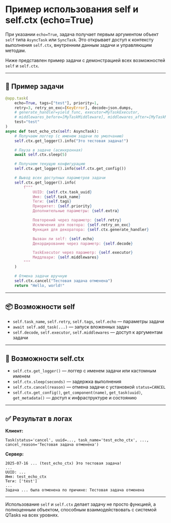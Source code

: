 # Пример использования self и self.ctx (echo=True)

При указании `echo=True`, задача получает первым аргументом объект `self` типа `AsyncTask` или `SyncTask`. Это открывает доступ к контексту выполнения `self.ctx`, внутренним данным задачи и управляющим методам.

Ниже представлен пример задачи с демонстрацией всех возможностей `self` и `self.ctx`.

---

## 🧩 Пример задачи

```python
@app.task(
    echo=True, tags=["test"], priority=1,
    retry=3, retry_on_exc=[KeyError], decode=json.dumps,
    # generate_handler=yield_func, executor=MyTaskExecutor,
    # middlewares_before=[MyTaskMiddleware], middlewares_after=[MyTaskMiddleware],
    test="test"
)
async def test_echo_ctx(self: AsyncTask):
    # Получаем логгер (с именем задачи по умолчанию)
    self.ctx.get_logger().info("Это тестовая задача!")

    # Пауза в задаче (асинхронная)
    await self.ctx.sleep(5)

    # Получаем текущую конфигурацию
    self.ctx.get_logger().info(self.ctx.get_config())

    # Вывод всех доступных параметров задачи
    self.ctx.get_logger().info(
        f"""
            UUID: {self.ctx.task_uuid}
            Имя: {self.task_name}
            Теги: {self.tags}
            Приоритет: {self.priority}
            Дополнительные параметры: {self.extra}

            Повторений через параметр: {self.retry}
            Исключения для повтора: {self.retry_on_exc}
            Функция для декоратора: {self.ctx.generate_handler}

            Вызван ли self: {self.echo}
            Декордирование через параметр: {self.decode}

            TaskExecutor через параметр: {self.executor}
            Миддлвари: {self.middlewares}
        """
    )

    # Отмена задачи вручную
    self.ctx.cancel("Тестовая задача отменена")
    return "Hello, world!"
```

---

## 📦 Возможности self

* `self.task_name`, `self.retry`, `self.tags`, `self.echo` — параметры задачи
* `await self.add_task(...)` — запуск вложенных задач
* `self.decode`, `self.executor`, `self.middlewares` — доступ к аргументам задачи

---

## 🧠 Возможности self.ctx

* `self.ctx.get_logger()` — логгер с именем задачи или кастомным именем
* `self.ctx.sleep(seconds)` — задержка выполнения
* `self.ctx.cancel(reason)` — отмена задачи с установкой `status=CANCEL`
* `self.ctx.get_config()`, `get_component(name)`, `get_task(uuid)`, `get_metadata()` — доступ к инфраструктуре и состоянию

---

## ✅ Результат в логах

**Клиент:**

```
Task(status='cancel', uuid=..., task_name='test_echo_ctx', ..., cancel_reason='Тестовая задача отменена')
```

**Сервер:**

```
2025-07-16 ... (test_echo_ctx) Это тестовая задача!
...
UUID: ...
Имя: test_echo_ctx
Теги: ['test']
...
Задача ... была отменена по причине: Тестовая задача отменена
```

---

Использование `self` и `self.ctx` делает задачу не просто функцией, а полноценным объектом, способным взаимодействовать с системой QTasks на всех уровнях.
